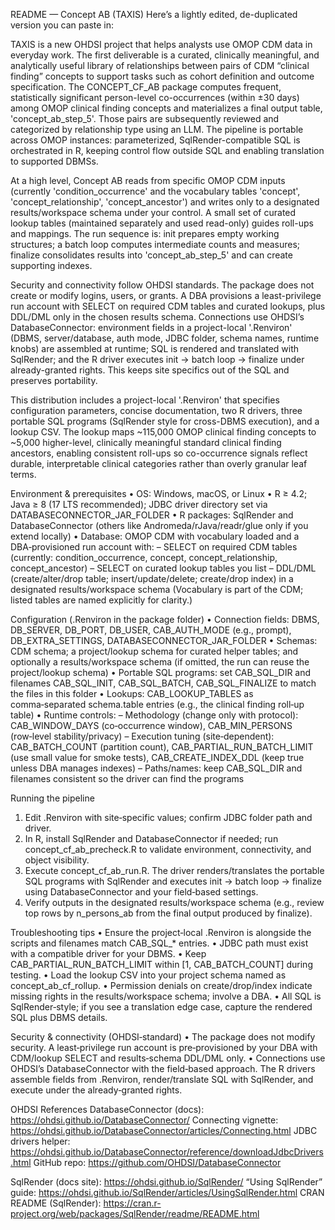 README — Concept AB (TAXIS)
Here’s a lightly edited, de-duplicated version you can paste in:

TAXIS is a new OHDSI project that helps analysts use OMOP CDM data in everyday work. The first deliverable is a curated, clinically meaningful, and analytically useful library of relationships between pairs of CDM “clinical finding” concepts to support tasks such as cohort definition and outcome specification. The CONCEPT_CF_AB package computes frequent, statistically significant person-level co-occurrences (within ±30 days) among OMOP clinical finding concepts and materializes a final output table, 'concept_ab_step_5'. Those pairs are subsequently reviewed and categorized by relationship type using an LLM. The pipeline is portable across OMOP instances: parameterized, SqlRender-compatible SQL is orchestrated in R, keeping control flow outside SQL and enabling translation to supported DBMSs.

At a high level, Concept AB reads from specific OMOP CDM inputs (currently 'condition_occurrence' and the vocabulary tables 'concept', 'concept_relationship', 'concept_ancestor') and writes only to a designated results/workspace schema under your control. A small set of curated lookup tables (maintained separately and used read-only) guides roll-ups and mappings. The run sequence is: init prepares empty working structures; a batch loop computes intermediate counts and measures; finalize consolidates results into 'concept_ab_step_5' and can create supporting indexes.

Security and connectivity follow OHDSI standards. The package does not create or modify logins, users, or grants. A DBA provisions a least-privilege run account with SELECT on required CDM tables and curated lookups, plus DDL/DML only in the chosen results schema. Connections use OHDSI’s DatabaseConnector: environment fields in a project-local '.Renviron' (DBMS, server/database, auth mode, JDBC folder, schema names, runtime knobs) are assembled at runtime; SQL is rendered and translated with SqlRender; and the R driver executes init → batch loop → finalize under already-granted rights. This keeps site specifics out of the SQL and preserves portability.

This distribution includes a project-local '.Renviron' that specifies configuration parameters, concise documentation, two R drivers, three portable SQL programs (SqlRender style for cross-DBMS execution), and a lookup CSV. The lookup maps ~115,000 OMOP clinical finding concepts to ~5,000 higher-level, clinically meaningful standard clinical finding ancestors, enabling consistent roll-ups so co-occurrence signals reflect durable, interpretable clinical categories rather than overly granular leaf terms.

Environment & prerequisites
• OS: Windows, macOS, or Linux
• R ≥ 4.2; Java ≥ 8 (17 LTS recommended); JDBC driver directory set via DATABASECONNECTOR_JAR_FOLDER
• R packages: SqlRender and DatabaseConnector (others like Andromeda/rJava/readr/glue only if you extend locally)
• Database: OMOP CDM with vocabulary loaded and a DBA‑provisioned run account with:
  – SELECT on required CDM tables (currently: condition_occurrence, concept, concept_relationship, concept_ancestor)
  – SELECT on curated lookup tables you list
  – DDL/DML (create/alter/drop table; insert/update/delete; create/drop index) in a designated results/workspace schema
  (Vocabulary is part of the CDM; listed tables are named explicitly for clarity.)

Configuration (.Renviron in the package folder)
• Connection fields: DBMS, DB_SERVER, DB_PORT, DB_USER, CAB_AUTH_MODE (e.g., prompt), DB_EXTRA_SETTINGS, DATABASECONNECTOR_JAR_FOLDER
• Schemas: CDM schema; a project/lookup schema for curated helper tables; and optionally a results/workspace schema (if omitted, the run can reuse the project/lookup schema)
• Portable SQL programs: set CAB_SQL_DIR and filenames CAB_SQL_INIT, CAB_SQL_BATCH, CAB_SQL_FINALIZE to match the files in this folder
• Lookups: CAB_LOOKUP_TABLES as comma‑separated schema.table entries (e.g., the clinical finding roll‑up table)
• Runtime controls:
  – Methodology (change only with protocol): CAB_WINDOW_DAYS (co‑occurrence window), CAB_MIN_PERSONS (row‑level stability/privacy)
  – Execution tuning (site‑dependent): CAB_BATCH_COUNT (partition count), CAB_PARTIAL_RUN_BATCH_LIMIT (use small value for smoke tests), CAB_CREATE_INDEX_DDL (keep true unless DBA manages indexes)
  – Paths/names: keep CAB_SQL_DIR and filenames consistent so the driver can find the programs

Running the pipeline
1) Edit .Renviron with site‑specific values; confirm JDBC folder path and driver.
2) In R, install SqlRender and DatabaseConnector if needed; run concept_cf_ab_precheck.R to validate environment, connectivity, and object visibility.
3) Execute concept_cf_ab_run.R. The driver renders/translates the portable SQL programs with SqlRender and executes init → batch loop → finalize using DatabaseConnector and your field‑based settings.
4) Verify outputs in the designated results/workspace schema (e.g., review top rows by n_persons_ab from the final output produced by finalize).

Troubleshooting tips
• Ensure the project‑local .Renviron is alongside the scripts and filenames match CAB_SQL_* entries.
• JDBC path must exist with a compatible driver for your DBMS.
• Keep CAB_PARTIAL_RUN_BATCH_LIMIT within [1, CAB_BATCH_COUNT] during testing.
• Load the lookup CSV into your project schema named as concept_ab_cf_rollup.
• Permission denials on create/drop/index indicate missing rights in the results/workspace schema; involve a DBA.
• All SQL is SqlRender‑style; if you see a translation edge case, capture the rendered SQL plus DBMS details.

Security & connectivity (OHDSI‑standard)
• The package does not modify security. A least‑privilege run account is pre‑provisioned by your DBA with CDM/lookup SELECT and results‑schema DDL/DML only.
• Connections use OHDSI’s DatabaseConnector with the field‑based approach. The R drivers assemble fields from .Renviron, render/translate SQL with SqlRender, and execute under the already‑granted rights.


OHDSI References
DatabaseConnector (docs): https://ohdsi.github.io/DatabaseConnector/
Connecting vignette:      https://ohdsi.github.io/DatabaseConnector/articles/Connecting.html
JDBC drivers helper:      https://ohdsi.github.io/DatabaseConnector/reference/downloadJdbcDrivers.html
GitHub repo:              https://github.com/OHDSI/DatabaseConnector

SqlRender (docs site):    https://ohdsi.github.io/SqlRender/
“Using SqlRender” guide:  https://ohdsi.github.io/SqlRender/articles/UsingSqlRender.html
CRAN README (SqlRender):  https://cran.r-project.org/web/packages/SqlRender/readme/README.html
